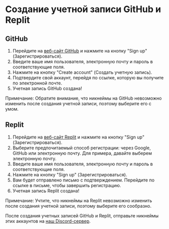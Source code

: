 # Создание учетной записи GitHub и Replit

## GitHub

1. Перейдите на [веб-сайт GitHub](https://github.com/) и нажмите на кнопку "Sign up" (Зарегистрироваться).
2. Введите ваше имя пользователя, электронную почту и пароль в соответствующие поля.
3. Нажмите на кнопку "Create account" (Создать учетную запись).
4. Подтвердите свой аккаунт, перейдя по ссылке, которую вы получите по электронной почте.
5. Учетная запись GitHub создана!

Примечание: Обратите внимание, что никнеймы на GitHub невозможно изменить после создания учетной записи, поэтому выберите его с умом.

## Replit

1. Перейдите на [веб-сайт Replit](https://replit.com/) и нажмите на кнопку "Sign up" (Зарегистрироваться).
2. Выберите предпочитаемый способ регистрации: через Google, GitHub или электронную почту. Для примера, давайте выберем электронную почту.
3. Введите ваше имя пользователя, электронную почту и пароль в соответствующие поля.
4. Нажмите на кнопку "Sign up" (Зарегистрироваться).
5. Вам будет отправлено письмо с подтверждением. Перейдите по ссылке в письме, чтобы завершить регистрацию.
6. Учетная запись Replit создана!

Примечание: Учтите, что никнеймы на Replit невозможно изменить после создания учетной записи, поэтому выберите его сообразно.

После создания учетных записей GitHub и Replit, отправьте никнеймы этих аккаунтов на [наш Discord-сервер](https://discord.gg/MK69CmPVYY).
